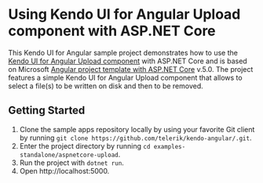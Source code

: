 # Using Kendo UI for Angular Upload component with ASP.NET Core

This Kendo UI for Angular sample project demonstrates how to use the [Kendo UI for Angular Upload component](https://www.telerik.com/kendo-angular-ui/components/Upload) with ASP.NET Core and is based on Microsoft [Angular project template with ASP.NET Core](https://docs.microsoft.com/en-us/aspnet/core/client-side/spa/angular?view=aspnetcore-5.0&tabs=visual-studio) v.5.0. The project features a simple Kendo UI for Angular Upload component that allows to select a file(s) to be written on disk and then to be removed.

## Getting Started

1. Clone the sample apps repository locally by using your favorite Git client by running `git clone https://github.com/telerik/kendo-angular/.git`.
1. Enter the project directory by running `cd examples-standalone/aspnetcore-upload`.
1. Run the project with `dotnet run`.
1. Open http://localhost:5000.
